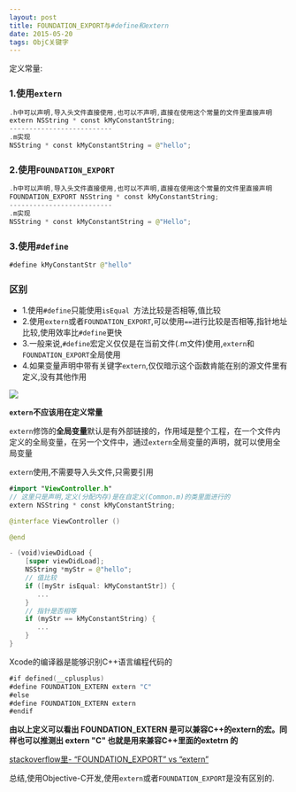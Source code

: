 ```yaml
---
layout: post
title: FOUNDATION_EXPORT与#define和extern
date: 2015-05-20
tags: ObjC关键字
---
```


定义常量:

### 1.使用`extern`
```swift
.h中可以声明,导入头文件直接使用,也可以不声明,直接在使用这个常量的文件里直接声明
extern NSString * const kMyConstantString;
--------------------------
.m实现
NSString * const kMyConstantString = @"hello";
```
###  2.使用`FOUNDATION_EXPORT`
```swift
.h中可以声明,导入头文件直接使用,也可以不声明,直接在使用这个常量的文件里直接声明
FOUNDATION_EXPORT NSString * const kMyConstantString;
--------------------------
.m实现
NSString * const kMyConstantString = @"Hello";
```
### 3.使用`#define`
```swift
#define kMyConstantStr @"hello"
```

### 区别
- 1.使用`#define`只能使用`isEqual `方法比较是否相等,值比较
- 2.使用`extern`或者`FOUNDATION_EXPORT`,可以使用`==`进行比较是否相等,指针地址比较,使用效率比`#define`更快
- 3.一般来说,`#define`宏定义仅仅是在当前文件(.m文件)使用,`extern`和`FOUNDATION_EXPORT`全局使用
- 4.如果变量声明中带有关键字`extern`,仅仅暗示这个函数肯能在别的源文件里有定义,没有其他作用

![](https://upload-images.jianshu.io/upload_images/987457-6676fc0d72fc28c5.png?imageMogr2/auto-orient/strip%7CimageView2/2/w/1240)

**`extern`不应该用在定义常量**

`extern`修饰的**全局变量**默认是有外部链接的，作用域是整个工程，在一个文件内定义的全局变量，在另一个文件中，通过`extern`全局变量的声明，就可以使用全局变量

`extern`使用,不需要导入头文件,只需要引用
```swift
#import "ViewController.h"
// 这里只是声明,定义(分配内存)是在自定义(Common.m)的类里面进行的
extern NSString * const kMyConstantString;

@interface ViewController ()

@end
```

```swift
- (void)viewDidLoad {
    [super viewDidLoad];
    NSString *myStr = @"hello";
    // 值比较
    if ([myStr isEqual: kMyConstantStr]) {
       ...
    }
    // 指针是否相等
    if (myStr == kMyConstantString) {
       ...
    }
}

```

Xcode的编译器是能够识别C++语言编程代码的
```swift
#if defined(__cplusplus)
#define FOUNDATION_EXTERN extern "C"
#else
#define FOUNDATION_EXTERN extern
#endif
```
**由以上定义可以看出 FOUNDATION_EXTERN 是可以兼容C++的extern的宏。同样也可以推测出 extern "C" 也就是用来兼容C++里面的extetrn 的**


[stackoverflow里- “FOUNDATION_EXPORT” vs “extern”](http://stackoverflow.com/questions/10953221/foundation-export-vs-extern)

总结,使用Objective-C开发,使用`extern`或者`FOUNDATION_EXPORT`是没有区别的.
